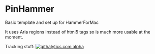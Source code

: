 PinHammer
=========

Basic template and set up for HammerForMac


It uses Aria regions instead of html5 tags so is much more usable at the moment.






Tracking stuff:
[![githalytics.com alpha](https://cruel-carlota.pagodabox.com/c63482f5fa017f7165662d1a6fffcc1f "githalytics.com")](http://githalytics.com/simoncox/PinHammer)

